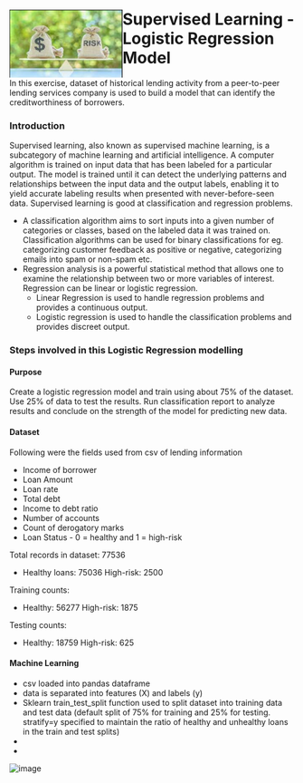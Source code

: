 <div><img align=left width=200px height=120px src="https://github.com/geethakan/credit-risk-classification/blob/main/Credit_Risk/Resources/credit-risk-model.png">
  
# Supervised Learning - Logistic Regression Model
  
In this exercise, dataset of historical lending activity from a peer-to-peer lending services company is used to build a model that can identify the creditworthiness of borrowers.</div>

### Introduction
Supervised learning, also known as supervised machine learning, is a subcategory of machine learning and artificial intelligence. A computer algorithm is trained on input data that has been labeled for a particular output. The model is trained until it can detect the underlying patterns and relationships between the input data and the output labels, enabling it to yield accurate labeling results when presented with never-before-seen data. Supervised learning is good at classification and regression problems. 

 - A classification algorithm aims to sort inputs into a given number of categories or classes, based on the labeled data it was trained on. Classification algorithms can be used for binary classifications for eg. categorizing customer feedback as positive or negative, categorizing emails into spam or non-spam etc. 
 - Regression analysis is a powerful statistical method that allows one to examine the relationship between two or more variables of interest. Regression can be linear or logistic regression.
    - Linear Regression is used to handle regression problems and provides a continuous output.
    - Logistic regression is used to handle the classification problems and provides discreet output.  
 
 
 ### Steps involved in this Logistic Regression modelling
  #### Purpose
  Create a logistic regression model and train using about 75% of the dataset. Use 25% of data to test the results. Run classification report to analyze results and conclude on the strength of the model for predicting new data.
  
  #### Dataset
  Following were the fields used from csv of lending information
   - Income of borrower
   - Loan Amount 
   - Loan rate 
   - Total debt 
   - Income to debt ratio
   - Number of accounts
   - Count of derogatory marks
   - Loan Status - 0 = healthy and 1 = high-risk
   
   Total records in dataset: 77536
   - Healthy loans: 75036   High-risk: 2500
   
   Training counts:
   - Healthy: 56277         High-risk: 1875
   
   Testing counts:
   - Healthy: 18759        High-risk: 625
   
  #### Machine Learning
  - csv loaded into pandas dataframe
  - data is separated into features (X) and labels (y)
  - Sklearn train_test_split function used to split dataset into training data and test data (default split of 75% for training and 25% for testing. stratify=y specified to maintain the ratio of healthy and unhealthy loans in the train and test splits)
  - 
  - 
  ![image](https://user-images.githubusercontent.com/113957254/227218403-2ba802cc-2bad-475a-8d54-4ce1e812ccb3.png)

  
